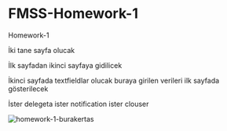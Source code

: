# FMSS-Homework-1
Homework-1

İki tane sayfa olucak

İlk sayfadan ikinci sayfaya gidilicek

İkinci sayfada textfieldlar olucak buraya girilen verileri ilk sayfada gösterilecek

İster delegeta ister notification ister clouser

![homework-1-burakertas](https://user-images.githubusercontent.com/88059407/189500337-1a19ab68-e260-4587-9aed-d4f81e3b890b.gif)
